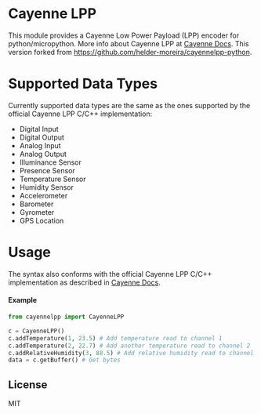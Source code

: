 # Cayenne LPP

This module provides a Cayenne Low Power Payload (LPP) encoder for python/micropython. More info about Cayenne LPP at [Cayenne Docs](https://mydevices.com/cayenne/docs/lora/#lora-cayenne-low-power-payload).  This version forked from https://github.com/helder-moreira/cayennelpp-python.

# Supported Data Types

Currently supported data types are the same as the ones supported by the official Cayenne LPP C/C++ implementation:
  - Digital Input
  - Digital Output
  - Analog Input
  - Analog Output
  - Illuminance Sensor
  - Presence Sensor
  - Temperature Sensor
  - Humidity Sensor
  - Accelerometer
  - Barometer
  - Gyrometer
  - GPS Location

# Usage

The syntax also conforms with the official Cayenne LPP C/C++ implementation as described in [Cayenne Docs](https://mydevices.com/cayenne/docs/lora/#lora-cayenne-low-power-payload).

#### Example

```python
from cayennelpp import CayenneLPP

c = CayenneLPP()
c.addTemperature(1, 23.5) # Add temperature read to channel 1 
c.addTemperature(2, 22.7) # Add another temperature read to channel 2
c.addRelativeHumidity(3, 88.5) # Add relative humidity read to channel 3
data = c.getBuffer() # Get bytes

```

License
----

MIT
